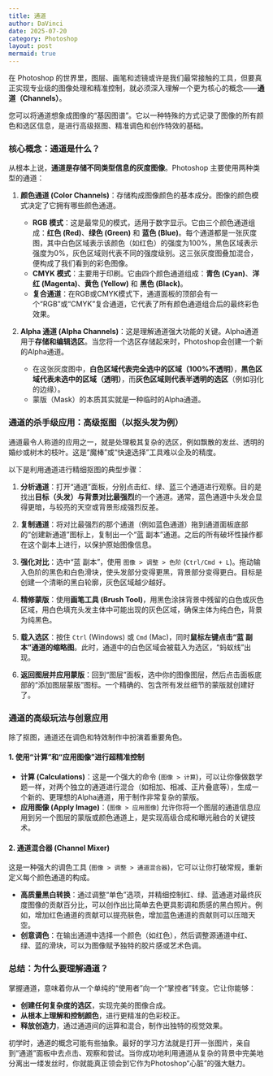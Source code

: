 ```yaml
---
title: 通道
author: DaVinci
date: 2025-07-20
category: Photoshop
layout: post
mermaid: true
---
```


在 Photoshop 的世界里，图层、画笔和滤镜或许是我们最常接触的工具，但要真正实现专业级的图像处理和精准控制，就必须深入理解一个更为核心的概念——**通道（Channels）**。

您可以将通道想象成图像的“基因图谱”。它以一种特殊的方式记录了图像的所有颜色和选区信息，是进行高级抠图、精准调色和创作特效的基础。

### 核心概念：通道是什么？

从根本上说，**通道是存储不同类型信息的灰度图像**。Photoshop 主要使用两种类型的通道：

1.  **颜色通道 (Color Channels)**：存储构成图像颜色的基本成分。图像的颜色模式决定了它拥有哪些颜色通道。
    * **RGB 模式**：这是最常见的模式，适用于数字显示。它由三个颜色通道组成：**红色 (Red)**、**绿色 (Green)** 和 **蓝色 (Blue)**。每个通道都是一张灰度图，其中白色区域表示该颜色（如红色）的强度为100%，黑色区域表示强度为0%，灰色区域则代表不同的强度级别。这三张灰度图叠加混合，便构成了我们看到的彩色图像。
    * **CMYK 模式**：主要用于印刷。它由四个颜色通道组成：**青色 (Cyan)**、**洋红 (Magenta)**、**黄色 (Yellow)** 和 **黑色 (Black)**。
    * **复合通道**：在RGB或CMYK模式下，通道面板的顶部会有一个“RGB”或“CMYK”复合通道，它代表了所有颜色通道组合后的最终彩色效果。

2.  **Alpha 通道 (Alpha Channels)**：这是理解通道强大功能的关键。Alpha通道用于**存储和编辑选区**。当您将一个选区存储起来时，Photoshop会创建一个新的Alpha通道。
    * 在这张灰度图中，**白色区域代表完全选中的区域（100%不透明）**，**黑色区域代表未选中的区域（透明）**，而**灰色区域则代表半透明的选区**（例如羽化的边缘）。
    * 蒙版（Mask）的本质其实就是一种临时的Alpha通道。

### 通道的杀手级应用：高级抠图（以抠头发为例）

通道最令人称道的应用之一，就是处理极其复杂的选区，例如飘散的发丝、透明的婚纱或树木的枝叶。这是“魔棒”或“快速选择”工具难以企及的精度。

以下是利用通道进行精细抠图的典型步骤：

1.  **分析通道**：打开“通道”面板，分别点击红、绿、蓝三个通道进行观察。目的是找出**目标（头发）与背景对比最强烈**的一个通道。通常，蓝色通道中头发会显得更暗，与较亮的天空或背景形成强烈反差。

2.  **复制通道**：将对比最强烈的那个通道（例如蓝色通道）拖到通道面板底部的“创建新通道”图标上，复制出一个“蓝 副本”通道。之后的所有破坏性操作都在这个副本上进行，以保护原始图像信息。

3.  **强化对比**：选中“蓝 副本”，使用 `图像 > 调整 > 色阶` (`Ctrl/Cmd + L`)。拖动输入色阶的黑色和白色滑块，使头发部分变得更黑，背景部分变得更白。目标是创建一个清晰的黑白轮廓，灰色区域越少越好。

4.  **精修蒙版**：使用**画笔工具 (Brush Tool)**，用黑色涂抹背景中残留的白色或灰色区域，用白色填充头发主体中可能出现的灰色区域，确保主体为纯白色，背景为纯黑色。

5.  **载入选区**：按住 `Ctrl` (Windows) 或 `Cmd` (Mac)，同时**鼠标左键点击“蓝 副本”通道的缩略图**。此时，通道中的白色区域会被载入为选区，“蚂蚁线”出现。

6.  **返回图层并应用蒙版**：回到“图层”面板，选中你的图像图层，然后点击面板底部的“添加图层蒙版”图标。一个精确的、包含所有发丝细节的蒙版就创建好了。

### 通道的高级玩法与创意应用

除了抠图，通道还在调色和特效制作中扮演着重要角色。

#### 1. 使用“计算”和“应用图像”进行超精准控制

* **计算 (Calculations)**：这是一个强大的命令 (`图像 > 计算`)，可以让你像做数学题一样，对两个独立的通道进行混合（如相加、相减、正片叠底等），生成一个新的、更理想的Alpha通道，用于制作非常复杂的蒙版。
* **应用图像 (Apply Image)**：(`图像 > 应用图像`) 允许你将一个图层的通道信息应用到另一个图层的蒙版或颜色通道上，是实现高级合成和曝光融合的关键技术。

#### 2. 通道混合器 (Channel Mixer)

这是一种强大的调色工具 (`图像 > 调整 > 通道混合器`)，它可以让你打破常规，重新定义每个颜色通道的构成。
* **高质量黑白转换**：通过调整“单色”选项，并精细控制红、绿、蓝通道对最终灰度图像的贡献百分比，可以创作出比简单去色更具影调和质感的黑白照片。例如，增加红色通道的贡献可以提亮肤色，增加蓝色通道的贡献则可以压暗天空。
* **创意调色**：在输出通道中选择一个颜色（如红色），然后调整源通道中红、绿、蓝的滑块，可以为图像赋予独特的胶片感或艺术色调。

### 总结：为什么要理解通道？

掌握通道，意味着你从一个单纯的“使用者”向一个“掌控者”转变。它让你能够：

* **创建任何复杂度的选区**，实现完美的图像合成。
* **从根本上理解和控制颜色**，进行更精准的色彩校正。
* **释放创造力**，通过通道间的运算和混合，制作出独特的视觉效果。

初学时，通道的概念可能有些抽象。最好的学习方法就是打开一张图片，亲自到“通道”面板中去点击、观察和尝试。当你成功地利用通道从复杂的背景中完美地分离出一缕发丝时，你就能真正领会到它作为Photoshop“心脏”的强大魅力。